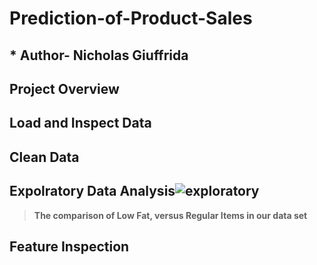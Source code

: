 # Prediction-of-Product-Sales
## * Author- Nicholas Giuffrida
## Project Overview
## Load and Inspect Data
## Clean Data
## Expolratory Data Analysis![exploratory](https://github.com/SaintNickG/Prediction-of-Product-Sales/assets/137968958/3cf5ad37-1cd4-45f5-a996-49dab462ae8dthi)
>  **The comparison of Low Fat, versus Regular Items in our data set**
## Feature Inspection

